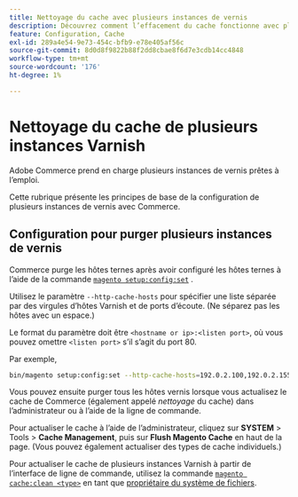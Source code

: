 ```yaml
---
title: Nettoyage du cache avec plusieurs instances de vernis
description: Découvrez comment l’effacement du cache fonctionne avec plusieurs instances de vernis.
feature: Configuration, Cache
exl-id: 289a4e54-9e73-454c-bfb9-e78e405af56c
source-git-commit: 8d0d8f9822b88f2dd8cbae8f6d7e3cdb14cc4848
workflow-type: tm+mt
source-wordcount: '176'
ht-degree: 1%

---
```


# Nettoyage du cache de plusieurs instances Varnish

Adobe Commerce prend en charge plusieurs instances de vernis prêtes à l’emploi.

Cette rubrique présente les principes de base de la configuration de plusieurs instances de vernis avec Commerce.

## Configuration pour purger plusieurs instances de vernis

Commerce purge les hôtes ternes après avoir configuré les hôtes ternes à l’aide de la commande [`magento setup:config:set`](../../installation/tutorials/deployment.md) .

Utilisez le paramètre `--http-cache-hosts` pour spécifier une liste séparée par des virgules d’hôtes Varnish et de ports d’écoute. (Ne séparez pas les hôtes avec un espace.)

Le format du paramètre doit être `<hostname or ip>:<listen port>`, où vous pouvez omettre `<listen port>` s’il s’agit du port 80.

Par exemple,

```bash
bin/magento setup:config:set --http-cache-hosts=192.0.2.100,192.0.2.155:8080
```

Vous pouvez ensuite purger tous les hôtes vernis lorsque vous actualisez le cache de Commerce (également appelé _nettoyage_ du cache) dans l’administrateur ou à l’aide de la ligne de commande.

Pour actualiser le cache à l’aide de l’administrateur, cliquez sur **SYSTEM** > Tools > **Cache Management**, puis sur **Flush Magento Cache** en haut de la page. (Vous pouvez également actualiser des types de cache individuels.)

Pour actualiser le cache de plusieurs instances Varnish à partir de l’interface de ligne de commande, utilisez la commande [`magento cache:clean <type>`](../cli/manage-cache.md#clean-and-flush-cache-types) en tant que [ propriétaire du système de fichiers](../../installation/prerequisites/file-system/overview.md).
